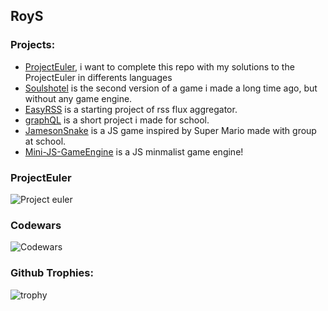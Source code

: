 ## RoyS

### Projects: 
- [ProjectEuler](https://github.com/RoyS122/ProjectEuler), i want to complete this repo with my solutions to the ProjectEuler in differents languages
- [Soulshotel](https://github.com/RoyS122/SoulsHotel) is the second version of a game i made a long time ago, but without any game engine.
- [EasyRSS](https://github.com/RoyS122/EasyRSS/) is a starting project of rss flux aggregator.
- [graphQL](https://github.com/RoyS122/graphQL) is a short project i made for school.
- [JamesonSnake](https://github.com/RoyS122/JamesonSnake) is a JS game inspired by Super Mario made with group at school.
- [Mini-JS-GameEngine](https://github.com/RoyS122/Mini-JS-GameEngine) is a JS minmalist game engine!

### ProjectEuler
![Project euler](https://projecteuler.net/profile/SimonRoy.png)
### Codewars
![Codewars](https://www.codewars.com/users/RoyS122/badges/large)
### Github Trophies:
![trophy](https://github-profile-trophy.vercel.app/?username=RoyS122&theme=juicyfresh)

